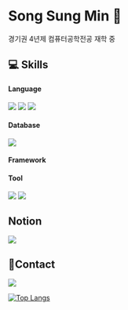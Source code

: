 # Song Sung Min 🤪
경기권 4년제 컴퓨터공학전공 재학 중


## 💻 Skills
#### Language
<img src="https://img.shields.io/badge/Python-3766AB?style=for-the-badge&logo=Python&logoColor=white"/> <img src="https://img.shields.io/badge/Java-007396?style=for-the-badge&logo=Java&logoColor=white"/> <img src="https://img.shields.io/badge/C-00599C?style=for-the-badge&logo=C&logoColor=white"/>

#### Database
<img src="https://img.shields.io/badge/mysql-4479A1?style=for-the-badge&logo=mysql&logoColor=white"/>

#### Framework


#### Tool
<img src="https://img.shields.io/badge/intellij-000000?style=for-the-badge&logo=intellijidea&logoColor=white"/> <img src="https://img.shields.io/badge/eclipseide-2C2255?style=for-the-badge&logo=eclipseide&logoColor=white"/>

## Notion
<a href="https://soeusueumineu.notion.site/SONG-SUNGMIN-S-Portfolio-b835e0c1503843e78d19c9fea6c99e72?pvs=4"><img src="https://img.shields.io/badge/notion-000000?style=for-the-badge&logo=notion&logoColor=white"/></a>

## 📱Contact
<a href="https://www.instagram.com/2songsungmin/"><img src="https://img.shields.io/badge/instagram-E4405F?style=for-the-badge&logo=instagram&logoColor=white"/></a>


[![Top Langs](https://github-readme-stats.vercel.app/api/top-langs/?username=soeusueumineu)](https://github.com/soeusueumineu/github-readme-stats)

